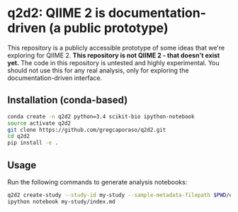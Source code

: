 # q2d2: QIIME 2 is documentation-driven (a public prototype)

This repository is a publicly accessible prototype of some ideas that we're exploring for QIIME 2. **This repository is not QIIME 2 - that doesn't exist yet.** The code in this repository is untested and highly experimental. You should not use this for any real analysis, only for exploring the documentation-driven interface.

## Installation (conda-based)

```bash
conda create -n q2d2 python=3.4 scikit-bio ipython-notebook
source activate q2d2
git clone https://github.com/gregcaporaso/q2d2.git
cd q2d2
pip install -e .
```

## Usage

Run the following commands to generate analysis notebooks:

```bash
q2d2 create-study --study-id my-study --sample-metadata-filepath $PWD/example-data/keyboard/sample-md.tsv --otu-metadata-filepath $PWD/example-data/keyboard/q191/otu-md.tsv --tree-filepath $PWD/example-data/keyboard/q191/rep-set.tre --unrarefied-biom-filepath $PWD/example-data/keyboard/q191/otu-table.tsv
ipython notebook my-study/index.md
```
